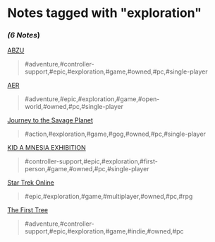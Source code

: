 # Notes tagged with "exploration"

### _(6 Notes_)

[ABZU](./../ABZU.html)
> #adventure,#controller-support,#epic,#exploration,#game,#owned,#pc,#single-player

[AER](./../AER.html)
> #adventure,#epic,#exploration,#game,#open-world,#owned,#pc,#single-player

[Journey to the Savage Planet](./../Journey%20to%20the%20Savage%20Planet.html)
> #action,#exploration,#game,#gog,#owned,#pc,#single-player

[KID A MNESIA EXHIBITION](./../KID%20A%20MNESIA%20EXHIBITION.html)
> #controller-support,#epic,#exploration,#first-person,#game,#owned,#pc,#single-player

[Star Trek Online](./../Star%20Trek%20Online.html)
> #epic,#exploration,#game,#multiplayer,#owned,#pc,#rpg

[The First Tree](./../The%20First%20Tree.html)
> #adventure,#controller-support,#epic,#exploration,#game,#indie,#owned,#pc

